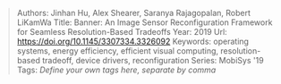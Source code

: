 > Authors: Jinhan Hu, Alex Shearer, Saranya Rajagopalan, Robert LiKamWa
> Title: Banner: An Image Sensor Reconfiguration Framework for Seamless Resolution-Based Tradeoffs
> Year: 2019
> Url: https://doi.org/10.1145/3307334.3326092
> Keywords: operating systems, energy efficiency, efficient visual computing, resolution-based tradeoff, device drivers, reconfiguration
> Series: MobiSys '19
> Tags: *Define your own tags here, separate by comma*
